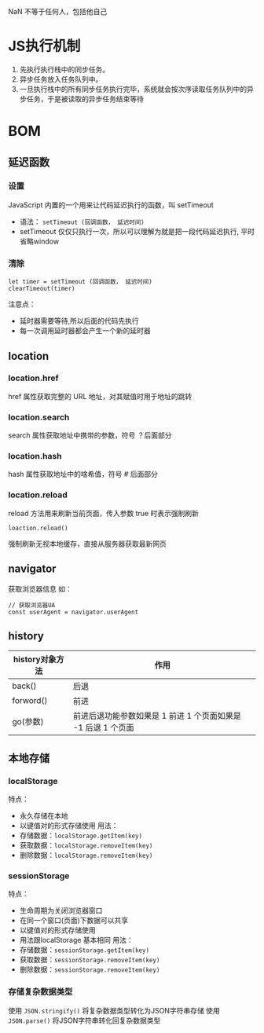 NaN 不等于任何人，包括他自己


# JS执行机制
1. 先执行执行栈中的同步任务。
2. 异步任务放入任务队列中。
3. 一旦执行栈中的所有同步任务执行完毕，系统就会按次序读取任务队列中的异步任务，于是被读取的异步任务结束等待

# BOM

## 延迟函数
### 设置
JavaScript 内置的一个用来让代码延迟执行的函数，叫 setTimeout
* 语法：
	`setTimeout (回调函数， 延迟时间)`
* setTimeout 仅仅只执行一次，所以可以理解为就是把一段代码延迟执行, 平时省略window

### 清除
```
let timer = setTimeout (回调函数， 延迟时间)
clearTimeout(timer)
```
注意点：
* 延时器需要等待,所以后面的代码先执行
* 每一次调用延时器都会产生一个新的延时器

## location
### location.href
href 属性获取完整的 URL 地址，对其赋值时用于地址的跳转
### location.search
 search 属性获取地址中携带的参数，符号 ？后面部分
### location.hash
hash 属性获取地址中的啥希值，符号 # 后面部分
### location.reload
reload 方法用来刷新当前页面，传入参数 true 时表示强制刷新
```
loaction.reload()
```
强制刷新无视本地缓存，直接从服务器获取最新网页


## navigator
获取浏览器信息
如：
```
// 获取浏览器UA
const userAgent = navigator.userAgent
```


## history

| history对象方法 | 作用                                     |
| ----------- | -------------------------------------- |
| back()      | 后退                                     |
| forword()   | 前进                                     |
| go(参数)      | 前进后退功能参数如果是 1 前进 1 个页面如果是 -1  后退 1 个页面 |


## 本地存储
### localStorage
特点：
* 永久存储在本地
* 以键值对的形式存储使用
用法：
* 存储数据：`localStorage.getItem(key)`
* 获取数据：`localStorage.removeItem(key)`
* 删除数据：`localStorage.removeItem(key)`

### sessionStorage
特点：
* 生命周期为关闭浏览器窗口
* 在同一个窗口(页面)下数据可以共享
* 以键值对的形式存储使用
* 用法跟localStorage 基本相同
用法：
* 存储数据：`sessionStorage.getItem(key)`
* 获取数据：`sessionStorage.removeItem(key)`
* 删除数据：`sessionStorage.removeItem(key)`

### 存储复杂数据类型
使用 `JSON.stringify()` 将复杂数据类型转化为JSON字符串存储
使用 `JSON.parse()` 将JSON字符串转化回复杂数据类型
